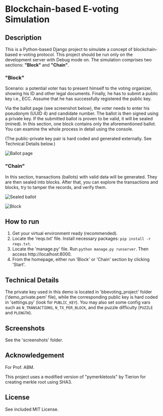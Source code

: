 # Blockchain-based E-voting Simulation

## Description

This is a Python-based Django project to simulate a concept of blockchain-based e-voting protocol. This project should be run only on the development server with Debug mode on. The simulation comprises two sections: __"Block"__ and __"Chain"__.

### "Block"

Scenario: a potential voter has to present himself to the voting organizer, showing his ID and other legal documents. Finally, he has to submit a public key i.e., ECC. Assume that he has successfully registered the public key.

Via the ballot page (see screenshot below), the voter needs to enter his pseudonym (UUID 4) and candidate number. The ballot is then signed using a private key. If the submitted ballot is proven to be valid, it will be sealed (mined). In this section, one block contains only the aforementioned ballot. You can examine the whole process in detail using the console.

(The public-private key pair is hard coded and generated externally. See Technical Details below.)

![Ballot page](https://raw.githubusercontent.com/GottfriedCP/Blockchain-based-E-Voting-Simulation/master/screenshots/ballot.PNG)

### "Chain"

In this section, transactions (ballots) with valid data will be generated. They are then sealed into blocks. After that, you can explore the transactions and blocks, try to tamper the records, and verify them.

![Sealed ballot](https://raw.githubusercontent.com/GottfriedCP/Blockchain-based-E-Voting-Simulation/master/screenshots/transactions.PNG)

![Block](https://raw.githubusercontent.com/GottfriedCP/Blockchain-based-E-Voting-Simulation/master/screenshots/block.PNG)

## How to run

1. Get your virtual environment ready (recommended). 
2. Locate the 'reqs.txt' file. Install necessary packages: `pip install -r reqs.txt`.
3. Locate the 'manage.py' file. Run `python manage.py runserver`. Then access http://localhost:8000.
4. From the homepage, either run 'Block' or 'Chain' section by clicking 'Start'.

## Technical Details

The private key used in this demo is located in 'bbevoting_project' folder ('demo_private.pem' file), while the corresponding public key is hard coded in 'settings.py' (look for `PUBLIC_KEY`). You may also set some config vars such as `N_TRANSACTIONS`, `N_TX_PER_BLOCK`, and the puzzle difficulty (`PUZZLE` and `PLENGTH`).

## Screenshots

See the 'screenshots' folder.

## Acknowledgement

For Prof. ABM.

This project uses a modified version of "pymerkletools" by Tierion for creating merkle root using SHA3.

## License

See included MIT License.
